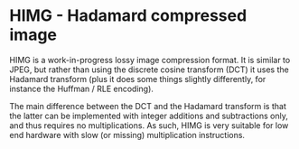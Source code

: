 # HIMG - Hadamard compressed image

HIMG is a work-in-progress lossy image compression format. It is similar to
JPEG, but rather than using the discrete cosine transform (DCT) it uses the
Hadamard transform (plus it does some things slightly differently, for instance
the Huffman / RLE encoding).

The main difference between the DCT and the Hadamard transform is that the
latter can be implemented with integer additions and subtractions only, and thus
requires no multiplications. As such, HIMG is very suitable for low end hardware
with slow (or missing) multiplication instructions.


